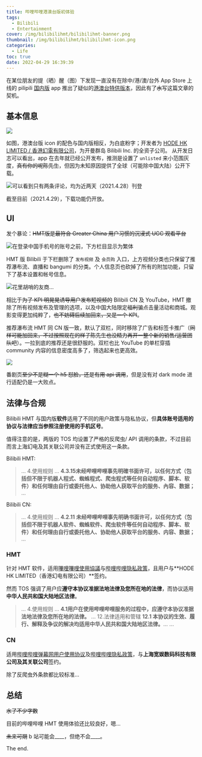 ```yaml
---
title: 哔哩哔哩港澳台版初体验
tags:
  - Bilibili
  - Entertainment
cover: /img/bilibilihmt/bilibilihmt-banner.png
thumbnail: /img/bilibilihmt/bilibilihmt-icon.png
categories:
  - Life
toc: true
date: 2022-04-29 16:39:39
---
```



在某位朋友的提（晒）醒（图）下发现一直没有在除中/港/澳/台外 App Store 上线的 pilipili [国内版](https://apps.apple.com/cn/app/哔哩哔哩-弹幕番剧直播高清视频/id736536022) app 推出了疑似的[港澳台特供版本](https://apps.apple.com/us/app/bilibili-弹幕新番高清原創影片/id1517062289)，因此有了~~水~~写这篇文章的契机。

<!--more-->

## 基本信息

![](/img/bilibilihmt/bilibilihmt-1.png)

如图，港澳台版 icon 的配色与国内版相反，为白底粉字；开发者为 [HODE HK LIMITED / 香港幻電有限公司](https://opencorporates.com/companies/hk/2041176)，为开曼群岛 Bilibili Inc. 的全资子公司。
从开发日志可以看出，app 在去年就已经公开发布，推测是设置了 `unlisted` 来小范围灰度，~~真有你的呢陈先生~~，但因为未知原因提供了全球（可能除中国大陆）公开下载。

![可以看到只有两条评论，均为近两天（2021.4.28）刊登](/img/bilibilihmt/bilibilihmt-2.png)

截至目前（2021.4.29），下载功能仍开放。

## UI

发个暴论：~~HMT版是最符合 Greater China 用户习惯的沉浸式 UGC 观看平台~~

![在登录中国手机号的账号之前，下方栏目显示为繁体](/img/bilibilihmt/bilibilihmt-ui.png)

HMT 版 Bilibili 于下栏删除了 `发布视频` 及 `会员购` 入口，上方视频分类也只保留了推荐瀑布流、直播和 bangumi 的分类。个人信息页也砍掉了所有的附加功能，只留下了基本设置和帐号信息。

![花里胡哨的友商...](/img/bilibilihmt/ugcs.png)

相比于~~为了 KPI 明晃晃诱导用户发布短视频的~~ Bilibili CN 及 YouTube，HMT 撤除了所有视频发布及管理的选项，以及中国大陆限定~~福利~~骗点击量活动和商城。观影变得更加纯粹了，~~也不妨碍后续加回来，又是一个 KPI~~。

推荐瀑布流 HMT 同 CN 版一致，默认了双栏，同时移除了广告和标签卡推广（~~同样可能加回来，不过按照现在的样子陈先生也没精力再开一整个新的销售/运营团队吧~~）。一拉到底的推荐还是很舒服的。双栏也比 YouTube 的单栏穿插 community 内容的信息密度高多了，筛选起来也更高效。

![](/img/bilibilihmt/hmt-bangumi.png)

番剧页~~至少不是糊一个 h5 怼脸，还是有用 api 调用~~，但是没有对 dark mode 进行适配仍是一大败点。

## 法律与合规

Bilibili HMT 与国内版**软件**适用了不同的用户政策与隐私协议，但**具体账号适用的协议与法律应当参照注册使用的手机区号**。

值得注意的是，两版的 TOS 均设置了严格的反爬虫/ API 调用的条款，不过目前而言上海幻电及其关联公司并没有正式使用这一条款。

Bilibili HMT:
> ...
> 4.使用规则
> ...
> **4.3.15未经哔哩哔哩事先明確书面许可，以任何方式（包括但不限于机器人程式、蜘蛛程式、爬虫程式等任何自动程序、脚本、软件）和任何理由自行或委托他人、协助他人获取平台的服务、內容、数据；**
> ...

Bilibili CN:
> ...
> 4.使用规则
> ...
> **4.2.11 未经哔哩哔哩事先明确书面许可，以任何方式（包括但不限于机器人软件、蜘蛛软件、爬虫软件等任何自动程序、脚本、软件）和任何理由自行或委托他人、协助他人获取平台的服务、内容、数据；**
> ...

### HMT

针对 HMT 软件，适用[嗶哩嗶哩使用協議](https://www.bilibili.com/blackboard/protocal/international_hans.html)与[哔哩哔哩隐私政策](https://www.bilibili.com/blackboard/protocal/international_hans_privacy.html)，且用户与**HODE HK LIMITED（香港幻电有限公司）**签约。

然而 TOS 强调了用户应**遵守本协议准据法地法律及您所在地的法律**，而协议适用**中华人民共和国大陆地区法律**。

> ...
> 4.使用规则
> ...
> **4.1用户在使用哔哩哔哩服务的过程中，应遵守本协议准据法地法律及您所在地的法律。**
> ...
> 12.法律适用和管辖
> **12.1 本协议的生效、履行、解释及争议的解决均适用中华人民共和国大陆地区法律。**...
> ...

### CN

适用[哔哩哔哩弹幕网用户使用协议](https://www.bilibili.com/blackboard/account-useragreement.html)及[哔哩哔哩隐私政策](https://www.bilibili.com/blackboard/privacy-policy.html)，与**上海宽娱数码科技有限公司及其关联公司**签约。

除了反爬虫外条款都比较标准...

## 总结

~~水了不少字数~~

目前的哔哩哔哩 HMT 使用体验还比较良好，嗯...

~~未来可期~~
b 站可能会____，但绝不会____。

The end.